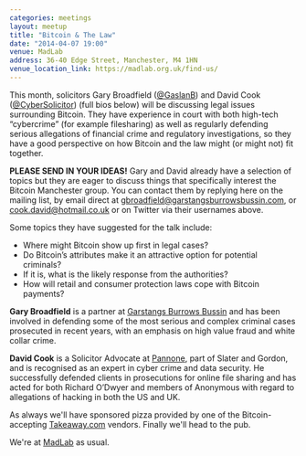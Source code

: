 ```yaml
---
categories: meetings
layout: meetup
title: "Bitcoin & The Law"
date: "2014-04-07 19:00"
venue: MadLab
address: 36-40 Edge Street, Manchester, M4 1HN
venue_location_link: https://madlab.org.uk/find-us/
---
```


This month, solicitors Gary Broadfield ([@GaslanB][gaslanb]) and David Cook ([@CyberSolicitor][cybersolicitor]) (full bios below) will be discussing legal issues surrounding Bitcoin. They have experience in court with both high-tech “cybercrime” (for example filesharing) as well as regularly defending serious allegations of financial crime and regulatory investigations, so they have a good perspective on how Bitcoin and the law might (or might not) fit together.

**PLEASE SEND IN YOUR IDEAS!** Gary and David already have a selection of topics but they are eager to discuss things that specifically interest the Bitcoin Manchester group. You can contact them by replying here on the mailing list, by email direct at gbroadfield@garstangsburrowsbussin.com, or cook.david@hotmail.co.uk or on Twitter via their usernames above.

Some topics they have suggested for the talk include:
* Where might Bitcoin show up first in legal cases?
* Do Bitcoin’s attributes make it an attractive option for potential criminals?
* If it is, what is the likely response from the authorities?
* How will retail and consumer protection laws cope with Bitcoin payments?

**Gary Broadfield** is a partner at [Garstangs Burrows Bussin][gbb] and has been involved in defending some of the most serious and complex criminal cases prosecuted in recent years, with an emphasis on high value fraud and white collar crime.

**David Cook** is a Solicitor Advocate at [Pannone][pannone], part of Slater and Gordon, and is recognised as an expert in cyber crime and data security.  He successfully defended clients in prosecutions for online file sharing and has acted for both Richard O’Dwyer and members of Anonymous with regard to allegations of hacking in both the US and UK.

As always we'll have sponsored pizza provided by one of the Bitcoin-accepting [Takeaway.com][takeaway] vendors. Finally we'll head to the pub.

We're at [MadLab][madlab-event] as usual.

[gaslanb]: https://twitter.com/GaslanB
[cybersolicitor]: https://twitter.com/CyberSolicitor
[gbb]: http://www.garstangsburrowsbussin.com/
[pannone]: http://www.pannone.com/

[madlab-event]: http://madlab.org.uk/content/bitcoin-manchester-07-04-14/
[takeaway]: http://www.takeaway.com/
